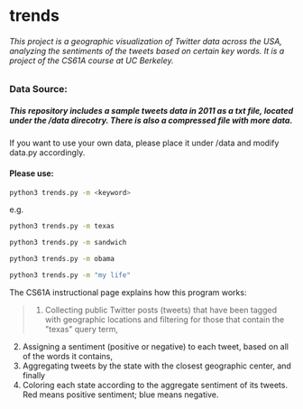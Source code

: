 trends
======

###### This project is a geographic visualization of Twitter data across the USA, analyzing the sentiments of the tweets based on certain key words. It is a project of the CS61A course at UC Berkeley.

### Data Source:

##### This repository includes a sample tweets data in 2011 as a txt file, located under the /data direcotry. There is also a compressed file with more data.

If you want to use your own data, please place it under /data and modify data.py accordingly.

#### Please use:
```bash
python3 trends.py -m <keyword>
```

e.g.

```bash
python3 trends.py -m texas
```

```bash
python3 trends.py -m sandwich
```

```bash
python3 trends.py -m obama
```

```bash
python3 trends.py -m "my life"
```

The CS61A instructional page explains how this program works:
> 1. Collecting public Twitter posts (tweets) that have been tagged with geographic locations and filtering for those that contain the "texas" query term,
2. Assigning a sentiment (positive or negative) to each tweet, based on all of the words it contains,
3. Aggregating tweets by the state with the closest geographic center, and finally
4. Coloring each state according to the aggregate sentiment of its tweets. Red means positive sentiment; blue means negative.
